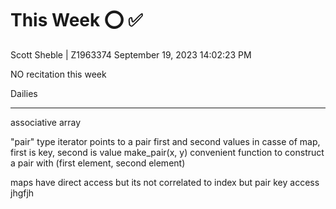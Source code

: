 # This Week      ⭕ ✅ 
Scott Sheble | Z1963374                                            September 19, 2023 14:02:23 PM               


NO recitation this week

Dailies

_____________________________________________________________________________________


associative array

"pair" type
iterator points to a pair
first and second values
in casse of map, first is key, second is value
make_pair(x, y) convenient function to construct a pair with (first element, second element)

maps have direct access but its not correlated to index but pair key access
jhgfjh






